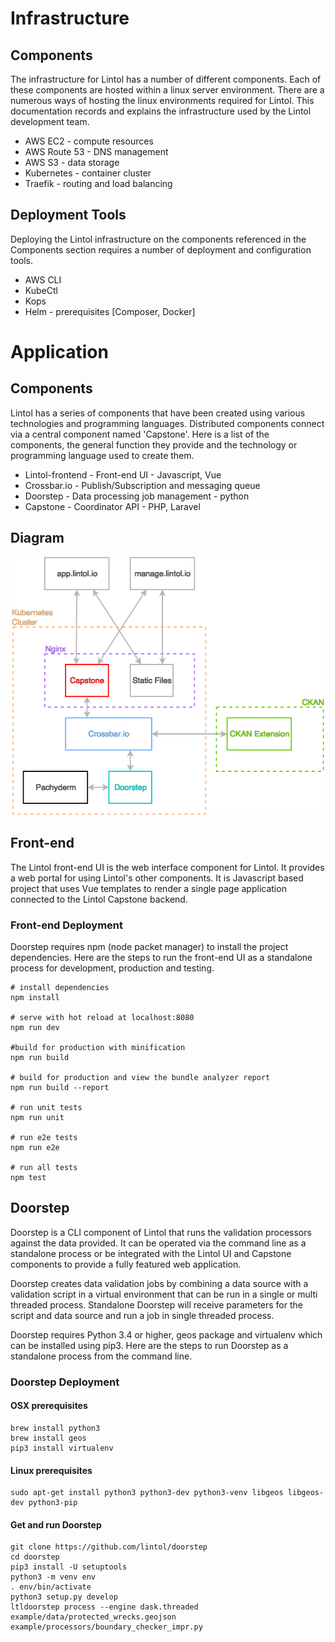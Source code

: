 # Infrastructure

## Components
The infrastructure for Lintol has a number of different components. Each of these components are hosted within a linux server environment. There are a numerous ways of hosting the linux environments required for Lintol. This documentation records and explains the infrastructure used by the Lintol development team.

* AWS EC2 - compute resources
* AWS Route 53 - DNS management
* AWS S3 - data storage
* Kubernetes - container cluster
* Traefik - routing and load balancing


## Deployment Tools
Deploying the Lintol infrastructure on the components referenced in the Components section requires a number of deployment and configuration tools.

* AWS CLI
* KubeCtl
* Kops
* Helm - prerequisites [Composer, Docker]

# Application

## Components

Lintol has a series of components that have been created using various technologies and programming languages. Distributed components connect via a central component named 'Capstone'. Here is a list of the components, the general function they provide and the technology or programming language used to create them.

* Lintol-frontend - Front-end UI - Javascript, Vue
* Crossbar.io - Publish/Subscription and messaging queue
* Doorstep - Data processing job management - python
* Capstone - Coordinator API - PHP, Laravel

## Diagram
![alt text](images/dd.png "Data Diagram")


## Front-end

The Lintol front-end UI is the web interface component for Lintol. It provides a web portal for using Lintol's other components. It is Javascript based project that uses Vue templates to render a single page application connected to the Lintol Capstone backend.

### Front-end Deployment
Doorstep requires npm (node packet manager) to install the project dependencies. Here are the steps to run the front-end UI as a standalone process for development, production and testing.

```shell
# install dependencies
npm install

# serve with hot reload at localhost:8080
npm run dev

#build for production with minification
npm run build

# build for production and view the bundle analyzer report
npm run build --report

# run unit tests
npm run unit

# run e2e tests
npm run e2e

# run all tests
npm test
```

## Doorstep

Doorstep is a CLI component of Lintol that runs the validation processors against the data provided. It can be operated via the command line as a standalone process or be integrated with the Lintol UI and Capstone components to provide a fully featured web application.

Doorstep creates data validation jobs by combining a data source with a validation script in a virtual environment that can be run in a single or multi threaded process. Standalone Doorstep will receive parameters for the script and data source and run a job in single threaded process.

Doorstep requires Python 3.4 or higher, geos package and virtualenv which can be installed using pip3. Here are the steps to run Doorstep as a standalone process from the command line.

### Doorstep Deployment

#### OSX prerequisites
```shell
brew install python3
brew install geos
pip3 install virtualenv
```

#### Linux prerequisites
```shell
sudo apt-get install python3 python3-dev python3-venv libgeos libgeos-dev python3-pip
```

#### Get and run Doorstep
```shell
git clone https://github.com/lintol/doorstep
cd doorstep
pip3 install -U setuptools
python3 -m venv env
. env/bin/activate
python3 setup.py develop
ltldoorstep process --engine dask.threaded example/data/protected_wrecks.geojson example/processors/boundary_checker_impr.py

